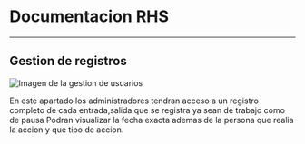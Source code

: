 # Documentacion RHS
***
## Gestion de registros

![Imagen de la gestion de usuarios](../../Images/Gestion-registros.png "Title")

En este apartado los administradores tendran acceso a un registro completo de cada entrada,salida que se registra ya sean de trabajo como de pausa
Podran visualizar la fecha exacta ademas de la persona que realia la accion y que tipo de accion.